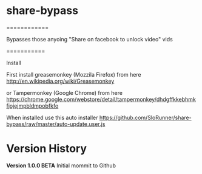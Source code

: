 <h1>share-bypass</h1>
============

Bypasses those anyoing "Share on facebook to unlock video" vids

===========


Install

First install greasemonkey (Mozzila Firefox) from here
http://en.wikipedia.org/wiki/Greasemonkey

or
Tampermonkey (Google Chrome) from here
https://chrome.google.com/webstore/detail/tampermonkey/dhdgffkkebhmkfjojejmpbldmpobfkfo

When installed use this auto installer
https://github.com/SloRunner/share-bypass/raw/master/auto-update.user.js

<h1>Version History</h1>

<b>Version 1.0.0 BETA</b>
Initial mommit to Github
